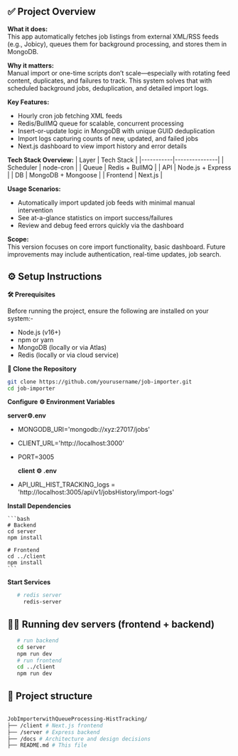 
## ✅ Project Overview

**What it does:**  
This app automatically fetches job listings from external XML/RSS feeds (e.g., Jobicy), queues them for background processing, and stores them in MongoDB.

**Why it matters:**  
Manual import or one-time scripts don’t scale—especially with rotating feed content, duplicates, and failures to track. This system solves that with scheduled background jobs, deduplication, and detailed import logs.

**Key Features:**
- Hourly cron job fetching XML feeds
- Redis/BullMQ queue for scalable, concurrent processing
- Insert-or-update logic in MongoDB with unique GUID deduplication
- Import logs capturing counts of new, updated, and failed jobs
- Next.js dashboard to view import history and error details

**Tech Stack Overview:**
| Layer     | Tech Stack    |
|-----------|---------------|
| Scheduler | node-cron     |
| Queue     | Redis + BullMQ |
| API       | Node.js + Express |
| DB        | MongoDB + Mongoose |
| Frontend  | Next.js       |

**Usage Scenarios:**
- Automatically import updated job feeds with minimal manual intervention
- See at-a-glance statistics on import success/failures
- Review and debug feed errors quickly via the dashboard

**Scope:**  
This version focuses on core import functionality, basic dashboard. Future improvements may include authentication, real-time updates, job search.

## ⚙️ Setup Instructions

**🛠 Prerequisites**

Before running the project, ensure the following are installed on your system:-

- Node.js (v16+)
- npm or yarn
- MongoDB (locally or via Atlas)
- Redis (locally or via cloud service)

**🚀 Clone the Repository**

```bash
git clone https://github.com/yourusername/job-importer.git
cd job-importer
```

**Configure ⚙️ Environment Variables**
  
   **server⚙️.env**

 - MONGODB_URI='mongodb://xyz:27017/jobs'
 - CLIENT_URL='http://localhost:3000'
 - PORT=3005
                          
   **client ⚙️ .env**
 
 - API_URL_HIST_TRACKING_logs = 'http://localhost:3005/api/v1/jobsHistory/import-logs'

**Install Dependencies**

    ```bash
    # Backend
    cd server
    npm install

    # Frontend
    cd ../client
    npm install
    ```


**Start Services**
 ```bash
    # redis server
      redis-server
```

## 🏃‍♂️ Running dev servers (frontend + backend)


 ```bash
    # run backend    
    cd server
    npm run dev
    # run frontend
    cd ../client
    npm run dev

```

## 📁 Project structure



 ```bash
  
JobImporterwithQueueProcessing-HistTracking/
├── /client # Next.js frontend
├── /server # Express backend
├── /docs # Architecture and design decisions                            
├── README.md # This file


```